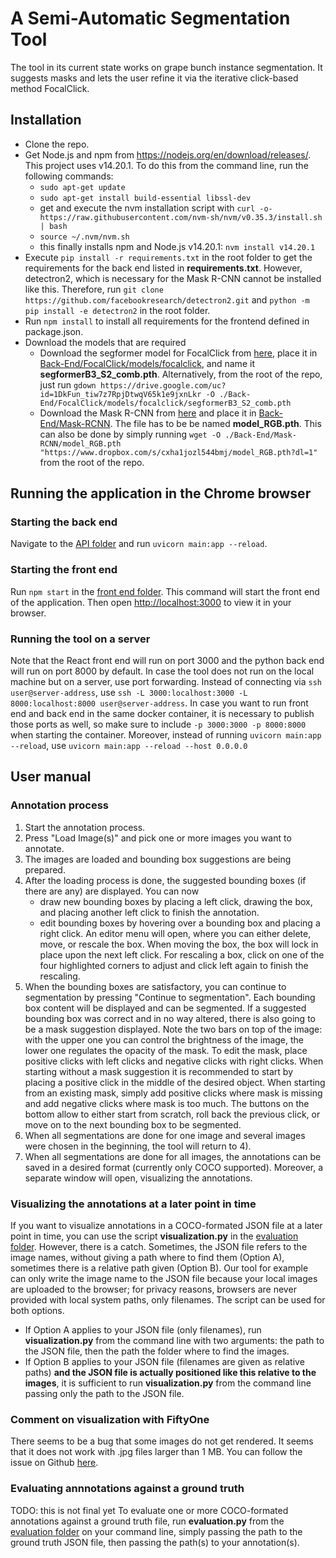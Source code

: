 # A Semi-Automatic Segmentation Tool

The tool in its current state works on grape bunch instance segmentation. It suggests masks and lets the user refine it via the iterative click-based method FocalClick.

## Installation
- Clone the repo.
- Get Node.js and npm from https://nodejs.org/en/download/releases/. This project uses v14.20.1. To do this from the command line, run the following commands:
    - `sudo apt-get update` 
    - `sudo apt-get install build-essential libssl-dev`
    - get and execute the nvm installation script with `curl -o- https://raw.githubusercontent.com/nvm-sh/nvm/v0.35.3/install.sh | bash`
    - `source ~/.nvm/nvm.sh`
    - this finally installs npm and Node.js v14.20.1: `nvm install v14.20.1`
- Execute `pip install -r requirements.txt` in the root folder to get the requirements for the back end listed in **requirements.txt**. However, detectron2, which is necessary for the Mask R-CNN cannot be installed like this. Therefore, run `git clone https://github.com/facebookresearch/detectron2.git` and `python -m pip install -e detectron2` in the root folder.
- Run `npm install` to install all requirements for the frontend defined in package.json.
- Download the models that are required
    - Download the segformer model for FocalClick from [here](https://drive.google.com/file/d/1DkFun_tiw7z7RpjDtwqV65k1e9jxnLkr/view?usp=share_link), place it in [Back-End/FocalClick/models/focalclick](./Back-End/FocalClick/models/focalclick), and name it **segformerB3_S2_comb.pth**. Alternatively, from the root of the repo, just run `gdown https://drive.google.com/uc?id=1DkFun_tiw7z7RpjDtwqV65k1e9jxnLkr -O ./Back-End/FocalClick/models/focalclick/segformerB3_S2_comb.pth`
    - Download the Mask R-CNN from [here](https://www.dropbox.com/s/cxha1jozl544bmj/model_RGB.pth?dl=0) and place it in [Back-End/Mask-RCNN](./Back-End/Mask-RCNN). The file has to be be named **model_RGB.pth**. This can also be done by simply running `wget -O ./Back-End/Mask-RCNN/model_RGB.pth "https://www.dropbox.com/s/cxha1jozl544bmj/model_RGB.pth?dl=1"` from the root of the repo.

## Running the application in the Chrome browser

### Starting the back end
Navigate to the [API folder](./Back-End/API) and run `uvicorn main:app --reload`.

### Starting the front end
Run `npm start` in the [front end folder](./Front-End). This command will start the front end of the application. Then open [http://localhost:3000](http://localhost:3000) to view it in your browser.

### Running the tool on a server
Note that the React front end will run on port 3000 and the python back end will run on port 8000 by default. In case the tool does not run on the local machine but on a server, use port forwarding. Instead of connecting via `ssh user@server-address`, use `ssh -L 3000:localhost:3000 -L 8000:localhost:8000 user@server-address`.
In case you want to run front end and back end in the same docker container, it is necessary to publish those ports as well, so make sure to include `-p 3000:3000 -p 8000:8000` when starting the container. Moreover, instead of running `uvicorn main:app --reload`, use `uvicorn main:app --reload --host 0.0.0.0`

## User manual
### Annotation process
1) Start the annotation process.
2) Press "Load Image(s)" and pick one or more images you want to annotate.
3) The images are loaded and bounding box suggestions are being prepared.
4) After the loading process is done, the suggested bounding boxes (if there are any) are displayed. You can now
    - draw new bounding boxes by placing a left click, drawing the box, and placing another left click to finish the annotation.
    - edit bounding boxes by hovering over a bounding box and placing a right click. An editor menu will open, where you can either delete, move, or rescale the box. When moving the box, the box will lock in place upon the next left click. For rescaling a box, click on one of the four highlighted corners to adjust and click left again to finish the rescaling.
5) When the bounding boxes are satisfactory, you can continue to segmentation by pressing "Continue to segmentation". Each bounding box content will be displayed and can be segmented. If a suggested bounding box was correct and in no way altered, there is also going to be a mask suggestion displayed. Note the two bars on top of the image: with the upper one you can control the brightness of the image, the lower one regulates the opacity of the mask. To edit the mask, place positive clicks with left clicks and negative clicks with right clicks. When starting without a mask suggestion it is recommended to start by placing a positive click in the middle of the desired object. When starting from an existing mask, simply add positive clicks where mask is missing and add negative clicks where mask is too much. The buttons on the bottom allow to either start from scratch, roll back the previous click, or move on to the next bounding box to be segmented.
6) When all segmentations are done for one image and several images were chosen in the beginning, the tool will return to 4).
7) When all segmentations are done for all images, the annotations can be saved in a desired format (currently only COCO supported). Moreover, a separate window will open, visualizing the annotations.


### Visualizing the annotations at a later point in time
If you want to visualize annotations in a COCO-formated JSON file at a later point in time, you can use the script **visualization.py** in the [evaluation folder](./Eval_scripts). However, there is a catch. Sometimes, the JSON file refers to the image names, without giving a path where to find them (Option A), sometimes there is a relative path given (Option B). Our tool for example can only write the image name to the JSON file because your local images are uploaded to the browser; for privacy reasons, browsers are never provided with local system paths, only filenames. The script can be used for both options.
- If Option A applies to your JSON file (only filenames), run **visualization.py** from the command line with two arguments: the path to the JSON file, then the path the folder where to find the images.
- If Option B applies to your JSON file (filenames are given as relative paths) **and the JSON file is actually positioned like this relative to the images**, it is sufficient to run **visualization.py** from the command line passing only the path to the JSON file.


### Comment on visualization with FiftyOne
There seems to be a bug that some images do not get rendered. It seems that it does not work with .jpg files larger than 1 MB. You can follow the issue on Github [here](https://github.com/voxel51/fiftyone/issues/1750).


### Evaluating annnotations against a ground truth
TODO: this is not final yet
To evaluate one or more COCO-formated annotations against a ground truth file, run **evaluation.py** from the [evaluation folder](./Eval_scripts) on your command line, simply passing the path to the ground truth JSON file, then passing the path(s) to your annotation(s).